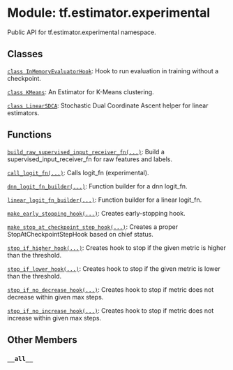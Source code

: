 <div itemscope itemtype="http://developers.google.com/ReferenceObject">
<meta itemprop="name" content="tf.estimator.experimental" />
<meta itemprop="path" content="Stable" />
<meta itemprop="property" content="__all__"/>
</div>

# Module: tf.estimator.experimental

Public API for tf.estimator.experimental namespace.

## Classes

[`class InMemoryEvaluatorHook`](../../tf/estimator/experimental/InMemoryEvaluatorHook.md): Hook to run evaluation in training without a checkpoint.

[`class KMeans`](../../tf/estimator/experimental/KMeans.md): An Estimator for K-Means clustering.

[`class LinearSDCA`](../../tf/estimator/experimental/LinearSDCA.md): Stochastic Dual Coordinate Ascent helper for linear estimators.

## Functions

[`build_raw_supervised_input_receiver_fn(...)`](../../tf/estimator/experimental/build_raw_supervised_input_receiver_fn.md): Build a supervised_input_receiver_fn for raw features and labels.

[`call_logit_fn(...)`](../../tf/estimator/experimental/call_logit_fn.md): Calls logit_fn (experimental).

[`dnn_logit_fn_builder(...)`](../../tf/estimator/experimental/dnn_logit_fn_builder.md): Function builder for a dnn logit_fn.

[`linear_logit_fn_builder(...)`](../../tf/estimator/experimental/linear_logit_fn_builder.md): Function builder for a linear logit_fn.

[`make_early_stopping_hook(...)`](../../tf/estimator/experimental/make_early_stopping_hook.md): Creates early-stopping hook.

[`make_stop_at_checkpoint_step_hook(...)`](../../tf/estimator/experimental/make_stop_at_checkpoint_step_hook.md): Creates a proper StopAtCheckpointStepHook based on chief status.

[`stop_if_higher_hook(...)`](../../tf/estimator/experimental/stop_if_higher_hook.md): Creates hook to stop if the given metric is higher than the threshold.

[`stop_if_lower_hook(...)`](../../tf/estimator/experimental/stop_if_lower_hook.md): Creates hook to stop if the given metric is lower than the threshold.

[`stop_if_no_decrease_hook(...)`](../../tf/estimator/experimental/stop_if_no_decrease_hook.md): Creates hook to stop if metric does not decrease within given max steps.

[`stop_if_no_increase_hook(...)`](../../tf/estimator/experimental/stop_if_no_increase_hook.md): Creates hook to stop if metric does not increase within given max steps.

## Other Members

<h3 id="__all__"><code>__all__</code></h3>

